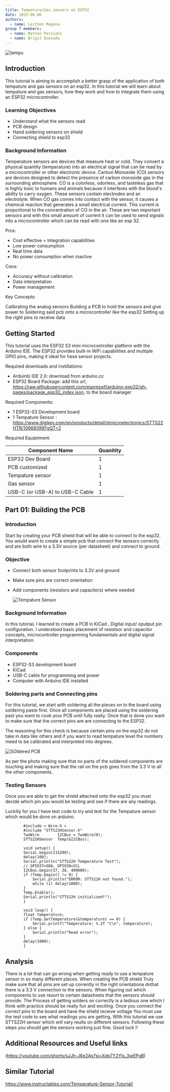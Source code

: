 ```yaml
---
title: Tempature/Gas sensors on ESP32
date: 2025-06-06
authors:
  - name: Leithon Magana
group 7 members:
  - name: Matteo Persiani
  - name: Brigit Quezada
---
```


![temps](https://github.com/user-attachments/assets/b44e258c-bfcb-4bb0-8968-baa13a49d127)


## Introduction

This tutorial is aiming to accomplish a better grasp of the application of both tempature and gas sensors on an esp32. In this tutorial we will learn about tempature and gas sensors, how they work and how to integrate them using an ESP32 microcontroller. 

### Learning Objectives

- Understand what the sensors read
- PCB design
- Hand soldering sensors on shield
- Connecting shield to esp32


### Background Information

Temperature sensors are devices that measure heat or cold. They convert a physical quantity (temperature) into an electrical signal that can be read by a microcontroller or other electronic device. Carbon Monoxide (CO) sensors are devices designed to detect the presence of carbon monoxide gas in the surrounding atmosphere. CO is a colorless, odorless, and tasteless gas that is highly toxic to humans and animals because it interferes with the blood's ability to carry oxygen. These sensors contain electrodes and an electrolyte. When CO gas comes into contact with the sensor, it causes a chemical reaction that generates a small electrical current. This current is proportional to the concentration of CO in the air. These are two important sensors and with this small amount of current it can be used to send signals into a microcontroller which can be read with one like an esp 32. 

Pros:

- Cost effective
= Integration capabilities
- Low power consumption
- Real time data
- No power consumption when inactive

Cons:

- Accuracy without calibration
- Data interpretation
- Power management
  
Key Concepts:

Calibrating the analog sensors
Building a PCB to hold the sensors and give power to
Soldering said pcb onto a microcontroller like the esp32
Setting up the right pins to receive data

## Getting Started

This tutorial uses the ESP32 S3 mini microcontroller platform with the Arduino IDE. The ESP32 provides built-in WiFi capabilities and multiple GPIO pins, making it ideal for hese sensor projects.

Required downloads and instillations: 
- Arduinbi IDE 2.0: download from arduino.cc
- ESP32 Board Package: add this url, https://raw.githubusercontent.com/espressif/arduino-esp32/gh-pages/package_esp32_index.json, to the board manager

Required Components: 
- 1 ESP32-S3 Development board
- 1 Tempature Sensor : https://www.digikey.com/en/products/detail/stmicroelectronics/STTS22HTR/10668399?gQT=2

Required Equiptment: 

| Component Name | Quanitity |
| -------------- | --------- |
|ESP32 Dev Board | 1 |
| PCB customized | 1 |
| Tempature sensor | 1 |
| Gas sensor | 1 |
| USB-C (or USB-A) to USB-C Cable | 1 | 


## Part 01: Building the PCB

### Introduction

Start by creating your PCB shield that will be able to connect to the esp32. You would want to create a simple pcb that connect the sensors correctly and are both wire to a 3.3V source (per datasheet) and connect to ground. 

### Objective

- Connect both sensor footprints to 3.3V and ground
- Make sure pins are correct orientation
- Add components (resistors and capacitors) where needed

  ![Tempature Sensor](https://github.com/user-attachments/assets/8ab652f8-beeb-49ae-8f48-de97208e5a9a)


### Background Information

In this tutorial, I learned to create a PCB in KiCad , Digital input/ oputput pin configuration. I understood basic placement of resistsor and capacitor concepts, microcontroller programming fundamentals and digital signal interpretation.

### Components

- ESP32-S3 development board
- KiCad 
- USB-C cable for programming and power
- Computer with Arduino IDE installed

### Soldering parts and Connecting pins

For this tutorial, we start with soldering all the pieces on to the board using soldering paste first. Once all components are placed using the soldering past you want to cook your PCB until fully really. Once that is done you want to make sure that the correct pins are are connecting to the ESP32. 

The reasoning for this check is because certain pins on the esp32 do not take in data like others and if you want to read tempature level the numbers meed to be calibrated and interpreted into degrees.

![SOldered PCB](https://github.com/user-attachments/assets/83d99b1b-919c-4193-80ad-e40a7a286862)

As per the photo making sure that no parts of the soldered components are touching and making sure that the rail on the pcb goes from the 3.3 V to all the other components.


### Testing Sensors

Once you are able to get the shield attached onto the esp32 you must decide which pin you would be testing and see if there are any readings.

Luckiliy for you I have test code to try and test for the Tempature sensor which would be done on arduino. 

            #include < Wire.h >
            #include "STTS22HSensor.h"
            TwoWire        I2CBus = TwoWire(0);
            STTS22HSensor  Temp(&I2CBus);

            void setup() {
            Serial.begin(115200);
            delay(100);
            Serial.println("STTS22H Temperature Test");
            // GPIO37=SDA, GPIO38=SCL
            I2CBus.begin(37, 38, 400000);
            if (Temp.begin() != 0) {
                Serial.println("ERROR: STTS22H not found.");
                while (1) delay(1000);
            }
            Temp.Enable();
            Serial.println("STTS22H initialized!");
            }

            void loop() {
            float temperature;
            if (Temp.GetTemperature(&temperature) == 0) {
                Serial.printf("Temperature: %.2f °C\n", temperature);
            } else {
                Serial.println("Read error");
            }
            delay(1000);
            }

## Analysis
There is a lot that can go wrong when getting ready to use a tempature sensor in so many different places. When creating the PCB shield Truly make sure that all pins are set up corrently in the right orientationa dnthat there is a 3.3 V connection to the sensors. When figuring out which components to use resort to certain datasheets that the sensors should provide. The Process of getting solders on correctly is a tedious one which I think with practice should be really fun and exciting. Once you connect the correct pins to the board and have the shield receive voltage You must use the test code to see what readings you are getting. WIth this tutorial we use STTS22H sensor which will vary reults on different sensors. Following these steps you should get the sensors working just fine. Good luck !!

## Additional Resources and Useful links

(https://youtube.com/shorts/sJJh-J6e2As?si=Xqb7Y2Yls_3wEPgB)

## Similar Tutorial
https://www.instructables.com/Temperature-Sensor-Tutorial/
